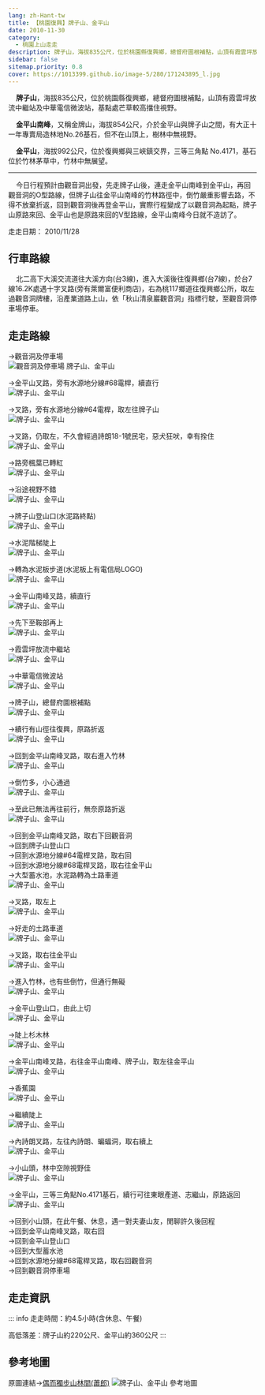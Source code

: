```yaml
---
lang: zh-Hant-tw
title: 【桃園復興】牌子山、金平山
date: 2010-11-30
category: 
  - 桃園上山走走
description: 牌子山，海拔835公尺，位於桃園縣復興鄉，總督府圖根補點，山頂有霞雲坪放流中繼站及中華電信微波站，基點處芒草較高擋住視野。金平山南峰，又稱金牌山，海拔854公尺，介於金平山與牌子山之間，樹林中無視野。金平山，海拔992公尺，位於復興鄉與三峽鎮交界，基石位於竹林茅草中，竹林中無展望。
sidebar: false
sitemap.priority: 0.8
cover: https://1013399.github.io/image-5/280/171243895_l.jpg
---
```


    **牌子山**，海拔835公尺，位於桃園縣復興鄉，總督府圖根補點，山頂有霞雲坪放流中繼站及中華電信微波站，基點處芒草較高擋住視野。  

    **金平山南峰**，又稱金牌山，海拔854公尺，介於金平山與牌子山之間，有大正十一年專賣局造林地No.26基石，但不在山頂上，樹林中無視野。  

    **金平山**，海拔992公尺，位於復興鄉與三峽鎮交界，三等三角點 No.4171，基石位於竹林茅草中，竹林中無展望。  

<!-- more -->

----

    今日行程預計由觀音洞出發，先走牌子山後，連走金平山南峰到金平山，再回觀音洞的O型路線，但牌子山往金平山南峰的竹林路徑中，倒竹嚴重影響去路，不得不放棄折返，回到觀音洞後再登金平山，實際行程變成了以觀音洞為起點，牌子山原路來回、金平山也是原路來回的V型路線，金平山南峰今日就不造訪了。

走走日期： 2010/11/28

## 行車路線
    北二高下大溪交流道往大溪方向(台3線)，進入大溪後往復興鄉(台7線)，於台7線16.2K處遇十字叉路(旁有萊爾富便利商店)，右為桃117鄉道往復興鄉公所，取左過觀音洞牌樓，沿產業道路上山，依「秋山清泉巖觀音洞」指標行駛，至觀音洞停車場停車。

## 走走路線
→觀音洞及停車場  
![觀音洞及停車場 牌子山、金平山](https://1013399.github.io/image-5/280/171243687_l.jpg)

→金平山叉路，旁有水源地分線#68電桿，續直行  
![牌子山、金平山](https://1013399.github.io/image-5/280/171243717_l.jpg)

→叉路，旁有水源地分線#64電桿，取左往牌子山  
![牌子山、金平山](https://1013399.github.io/image-5/280/171243766_l.jpg)

→叉路，仍取左，不久會經過詩朗18-1號民宅，惡犬狂吠，幸有拴住  
![牌子山、金平山](https://1013399.github.io/image-5/280/171243815_l.jpg)

→路旁楓葉已轉紅  
![牌子山、金平山](https://1013399.github.io/image-5/280/171243870_l.jpg)

→沿途視野不錯  
![牌子山、金平山](https://1013399.github.io/image-5/280/171243895_l.jpg)

→牌子山登山口(水泥路終點)  
![牌子山、金平山](https://1013399.github.io/image-5/280/171243980_l.jpg)

→水泥階梯陡上  
![牌子山、金平山](https://1013399.github.io/image-5/280/171244001_l.jpg)

→轉為水泥板步道(水泥板上有電信局LOGO)  
![牌子山、金平山](https://1013399.github.io/image-5/280/171244017_l.jpg)

→金平山南峰叉路，續直行  
![牌子山、金平山](https://1013399.github.io/image-5/280/171244029_l.jpg)

→先下至鞍部再上  
![牌子山、金平山](https://1013399.github.io/image-5/280/171244075_l.jpg)

→霞雲坪放流中繼站  
![牌子山、金平山](https://1013399.github.io/image-5/280/171244088_l.jpg)

→中華電信微波站  
![牌子山、金平山](https://1013399.github.io/image-5/280/171244099_l.jpg)

→牌子山，總督府圖根補點  
![牌子山、金平山](https://1013399.github.io/image-5/280/171244126_l.jpg)

→續行有山徑往復興，原路折返  
![牌子山、金平山](https://1013399.github.io/image-5/280/171244170_l.jpg)

→回到金平山南峰叉路，取右進入竹林  
![牌子山、金平山](https://1013399.github.io/image-5/280/171244245_l.jpg)

→倒竹多，小心通過  
![牌子山、金平山](https://1013399.github.io/image-5/280/171244306_l.jpg)

→至此已無法再往前行，無奈原路折返  
![牌子山、金平山](https://1013399.github.io/image-5/280/171244346_l.jpg)

→回到金平山南峰叉路，取右下回觀音洞  
→回到牌子山登山口  
→回到水源地分線#64電桿叉路，取右回  
→回到水源地分線#68電桿叉路，取右往金平山  
→大型蓄水池，水泥路轉為土路車道  
![牌子山、金平山](https://1013399.github.io/image-5/280/171244391_l.jpg)

→叉路，取左上  
![牌子山、金平山](https://1013399.github.io/image-5/280/171244414_l.jpg)

→好走的土路車道  
![牌子山、金平山](https://1013399.github.io/image-5/280/171244451_l.jpg)

→叉路，取右往金平山  
![牌子山、金平山](https://1013399.github.io/image-5/280/171244472_l.jpg)

→進入竹林，也有些倒竹，但通行無礙  
![牌子山、金平山](https://1013399.github.io/image-5/280/171244504_l.jpg)

→金平山登山口，由此上切  
![牌子山、金平山](https://1013399.github.io/image-5/280/171244554_l.jpg)

→陡上杉木林  
![牌子山、金平山](https://1013399.github.io/image-5/280/171244603_l.jpg)

→金平山南峰叉路，右往金平山南峰、牌子山，取左往金平山  
![牌子山、金平山](https://1013399.github.io/image-5/280/171244655_l.jpg)

→香蕉園  
![牌子山、金平山](https://1013399.github.io/image-5/280/171244714_l.jpg)

→繼續陡上  
![牌子山、金平山](https://1013399.github.io/image-5/280/171244755_l.jpg)

→內詩朗叉路，左往內詩朗、蝙蝠洞，取右續上  
![牌子山、金平山](https://1013399.github.io/image-5/280/171244786_l.jpg)

→小山頭，林中空隙視野佳  
![牌子山、金平山](https://1013399.github.io/image-5/280/171244846_l.jpg)

→金平山，三等三角點No.4171基石，續行可往東眼產道、志繼山，原路返回  
![牌子山、金平山](https://1013399.github.io/image-5/280/171244885_l.jpg)

→回到小山頭，在此午餐、休息，遇一對夫妻山友，閒聊許久後回程  
→回到金平山南峰叉路，取右回  
→回到金平山登山口  
→回到大型蓄水池  
→回到水源地分線#68電桿叉路，取右回觀音洞  
→回到觀音洞停車場

## 走走資訊
::: info
走走時間：約4.5小時(含休息、午餐)

高低落差：牌子山約220公尺、金平山約360公尺
:::

## 參考地圖
原圖連結→[偶而獨步山林間(蕭郎)](http://www.yougoipay.com/kenny/w374/index.htm)
![牌子山、金平山 參考地圖](https://1013399.github.io/image-5/280/171244916_l.jpg)
